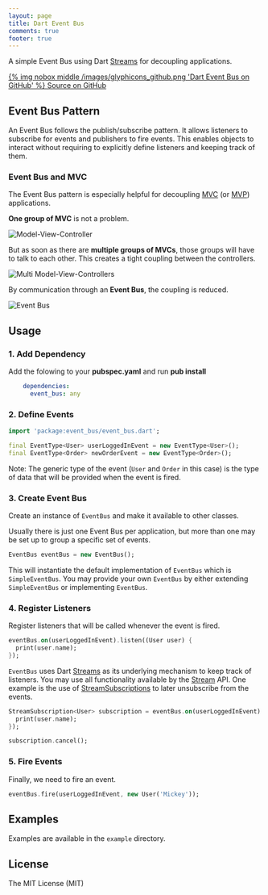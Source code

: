 ```yaml
---
layout: page
title: Dart Event Bus
comments: true
footer: true
---
```


A simple Event Bus using Dart [Streams](http://api.dartlang.org/docs/releases/latest/dart_async/Stream.html) 
for decoupling applications.

[{% img nobox middle /images/glyphicons_github.png 'Dart Event Bus on GitHub' %} Source on GitHub](https://github.com/marcojakob/dart-event-bus)

## Event Bus Pattern ##
An Event Bus follows the publish/subscribe pattern. It allows listeners to 
subscribe for events and publishers to fire events. This enables objects to
interact without requiring to explicitly define listeners and keeping track of
them.

### Event Bus and MVC ###
The Event Bus pattern is especially helpful for decoupling [MVC](http://wikipedia.org/wiki/Model_View_Controller) 
(or [MVP](http://wikipedia.org/wiki/Model_View_Presenter)) applications.

**One group of MVC** is not a problem.

![Model-View-Controller](https://raw.github.com/marcojakob/dart-event-bus/master/doc/mvc.png)

But as soon as there are **multiple groups of MVCs**, those groups will have to talk
to each other. This creates a tight coupling between the controllers.

![Multi Model-View-Controllers](https://raw.github.com/marcojakob/dart-event-bus/master/doc/mvc-multi.png)

By communication through an **Event Bus**, the coupling is reduced.

![Event Bus](https://raw.github.com/marcojakob/dart-event-bus/master/doc/event-bus.png)


## Usage ##

### 1. Add Dependency ###
Add the folowing to your **pubspec.yaml** and run **pub install**
```yaml
	dependencies:
	  event_bus: any
```

### 2. Define Events ###
```dart
import 'package:event_bus/event_bus.dart';

final EventType<User> userLoggedInEvent = new EventType<User>();
final EventType<Order> newOrderEvent = new EventType<Order>();
```

Note: The generic type of the event (`User` and `Order` in this case) is the 
type of data that will be provided when the event is fired.

### 3. Create Event Bus ###
Create an instance of `EventBus` and make it available to other classes.

Usually there is just one Event Bus per application, but more than one may be 
set up to group a specific set of events.

```dart
EventBus eventBus = new EventBus();
```

This will instantiate the default implementation of `EventBus` which is
`SimpleEventBus`. You may provide your own `EventBus` by either extending 
`SimpleEventBus` or implementing `EventBus`.

### 4. Register Listeners ###
Register listeners that will be called whenever the event is fired.
```dart
eventBus.on(userLoggedInEvent).listen((User user) {
  print(user.name);	
});
```

`EventBus` uses Dart [Streams](http://api.dartlang.org/docs/releases/latest/dart_async/Stream.html)
as its underlying mechanism to keep track of listeners. You may use all 
functionality available by the [Stream](http://api.dartlang.org/docs/releases/latest/dart_async/Stream.html)
API. One example is the use of [StreamSubscriptions](http://api.dartlang.org/docs/releases/latest/dart_async/StreamSubscription.html)
to later unsubscribe from the events.

```dart
StreamSubscription<User> subscription = eventBus.on(userLoggedInEvent).listen((User user) {
  print(user.name);	
});

subscription.cancel();
```

### 5. Fire Events ###
Finally, we need to fire an event.

```dart
eventBus.fire(userLoggedInEvent, new User('Mickey'));
```

## Examples ##
Examples are available in the `example` directory.


## License ##
The MIT License (MIT)